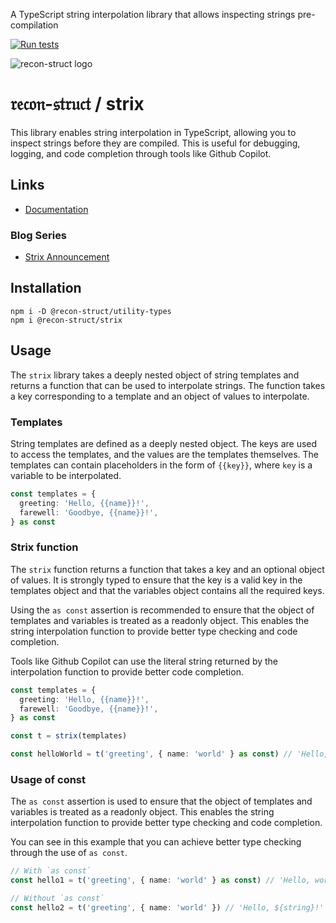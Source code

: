 A TypeScript string interpolation library that allows inspecting strings pre-compilation

[![Run tests](https://github.com/recon-struct/strix/actions/workflows/run-tests.js.yml/badge.svg)](https://github.com/recon-struct/strix/actions/workflows/run-tests.js.yml)

![recon-struct logo](https://avatars.githubusercontent.com/u/168223311?s=300)

# 𝔯𝔢𝔠𝔬𝔫-𝔰𝔱𝔯𝔲𝔠𝔱 / strix

This library enables string interpolation in TypeScript, allowing you to inspect
strings before they are compiled. This is useful for debugging, logging, and
code completion through tools like Github Copilot.

## Links

- [Documentation](https://recon-struct.github.io/strix/)

### Blog Series

- [Strix Announcement](https://blog.hox.io/articles/2024-05-20)

## Installation

```shell
npm i -D @recon-struct/utility-types
npm i @recon-struct/strix
```

## Usage

The `strix` library takes a deeply nested object of string templates and returns
a function that can be used to interpolate strings. The function takes a key
corresponding to a template and an object of values to interpolate.

### Templates

String templates are defined as a deeply nested object. The keys are used to
access the templates, and the values are the templates themselves. The templates
can contain placeholders in the form of `{{key}}`, where `key` is a variable to
be interpolated.

```typescript
const templates = {
  greeting: 'Hello, {{name}}!',
  farewell: 'Goodbye, {{name}}!',
} as const
```

### Strix function

The `strix` function returns a function that takes a key and an optional object
of values. It is strongly typed to ensure that the key is a valid key in the
templates object and that the variables object contains all the required keys.

Using the `as const` assertion is recommended to ensure that the object of
templates and variables is treated as a readonly object. This enables the string
interpolation function to provide better type checking and code completion.

Tools like Github Copilot can use the literal string returned by the
interpolation function to provide better code completion.

```typescript
const templates = {
  greeting: 'Hello, {{name}}!',
  farewell: 'Goodbye, {{name}}!',
} as const

const t = strix(templates)

const helloWorld = t('greeting', { name: 'world' } as const) // 'Hello, world!'
```

### Usage of const

The `as const` assertion is used to ensure that the object of templates and
variables is treated as a readonly object. This enables the string interpolation
function to provide better type checking and code completion.

You can see in this example that you can achieve better type checking through
the use of `as const`.

```typescript
// With `as const`
const hello1 = t('greeting', { name: 'world' } as const) // 'Hello, world!'

// Without `as const`
const hello2 = t('greeting', { name: 'world' }) // 'Hello, ${string}!'
```
